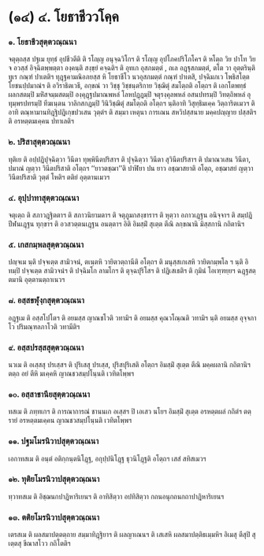 <h1>(๑๔) ๔. โยธาชีววโคฺค</h1>
<h3>๑. โยธาชีวสุตฺตวณฺณนา</h3>
<p> จตุตฺถสฺส  ปฐเม ยุทฺธํ อุปชีวตีติ ติ รโญฺญ อนุจฺฉวิโกฯ ติ รโญฺญ อุปโภคปริโภโคฯ ติ หโตฺถ วิย ปาโท วิย จ อวสฺสํ อิจฺฉิตพฺพตฺตา องฺคนฺติ สงฺขฺยํ คจฺฉติฯ ติ อุทเก อุสภมตฺตํ , ถเล อฎฺฐุสภมตฺตํ, ตโต วา อุตฺตรินฺติ ทูเร กณฺฑํ ปาเตติฯ ทุฎฺฐคามณิอภยสฺส หิ โยธาชีโว นวอุสภมตฺตํ กณฺฑํ ปาเตสิ, ปจฺฉิมภเว โพธิสโตฺต โยชนปฺปมาณํฯ ติ  อวิราธิตเวธี, อกฺขณํ วา วิชฺชุ วิชฺชนฺตริกาย วิชฺฌิตุํ สมโตฺถติ อโตฺถฯ ติ เอกโตพทฺธํ ผลกสตมฺปิ มหิํสจมฺมสตมฺปิ องฺคุฎฺฐปมาณพหลํ โลหปฎฺฎมฺปิ จตุรงฺคุลพหลํ อสนปทรมฺปิ วิทตฺถิพหลํ อุทุมฺพรปทรมฺปิ ทีฆเนฺตน วาลิกสกฎมฺปิ วินิวิชฺฌิตุํ สมโตฺถติ อโตฺถฯ นฺติอาทิ วิสุทฺธิมเคฺค วิตฺถาริตเมวฯ ติอาทิ ตณฺหามานทิฎฺฐิปฎิเกฺขปวเสน วุตฺตํฯ ติ สมฺมา เหตุนา การเณน สหวิปสฺสนาย มคฺคปญฺญาย ปสฺสติฯ ติ อรหตฺตมเคฺคน ปทาเลติฯ</p>


<h3>๒. ปริสาสุตฺตวณฺณนา</h3>
<p> ทุติเย ติ อปฺปฎิปุจฺฉิตฺวา วินีตา ทุพฺพินีตปริสาฯ ติ ปุจฺฉิตฺวา วินีตา สุวินีตปริสาฯ ติ ปมาณวเสน วินีตา, ปมาณํ ญตฺวา วินีตปริสาติ อโตฺถฯ ‘‘ยาวตชฺฌา’’ติ ปาฬิยา ปน ยาว อชฺฌาสยาติ อโตฺถ, อชฺฌาสยํ ญตฺวา วินีตปริสาติ วุตฺตํ โหติฯ ตติยํ อุตฺตานเมวฯ</p>


<h3>๔. อุปฺปาทาสุตฺตวณฺณนา</h3>
<p> จตุเตฺถ  ติ สภาวฎฺฐิตตาฯ ติ สภาวนิยามตาฯ ติ จตุภูมกสงฺขาราฯ ติ หุตฺวา อภาวเฎฺฐน อนิจฺจาฯ ติ สมฺปฎิปีฬนเฎฺฐน ทุกฺขาฯ ติ อวสวตฺตนเฎฺฐน อนตฺตาฯ อิติ อิมสฺมิํ สุเตฺต ตีณิ ลกฺขณานิ มิสฺสกานิ กถิตานิฯ</p>


<h3>๕. เกสกมฺพลสุตฺตวณฺณนา</h3>
<p> ปญฺจเม นฺติ ปจฺจเตฺต สามิวจนํ, ตเนฺตหิ วายิตวตฺถานีติ อโตฺถฯ ติ  มนุสฺสเกเสหิ วายิตกมฺพโล ฯ นฺติ อิทมฺปิ ปจฺจเตฺต สามิวจนํฯ ติ ปจฺฉิมโก ลามโกฯ ติ ตุจฺฉปุริโสฯ ติ ปฎิเสเธติฯ ติ กุมินํ โอเฑฺฑยฺยฯ ฉฎฺฐสตฺตมานิ อุตฺตานตฺถาเนวฯ</p>


<h3>๘. อสฺสขฬุงฺกสุตฺตวณฺณนา</h3>
<p> อฎฺฐเม ติ อสฺสโปโตฯ ติ อยมสฺส ญาณชโวติ วทามิฯ ติ อยมสฺส คุณวโณฺณติ วทามิฯ นฺติ อยมสฺส อุจฺจภาโว ปริมณฺฑลภาโวติ วทามีติฯ</p>


<h3>๙. อสฺสปรสฺสสุตฺตวณฺณนา</h3>
<p> นวเม ติ อเสฺสสุ ปรเสฺสฯ ติ ปุริเสสุ ปรเสฺส, ปุริสปุริเสติ อโตฺถฯ อิมสฺมิํ สุเตฺต ตีณิ มคฺคผลานิ กถิตานิฯ ตตฺถ อยํ ตีหิ มเคฺคหิ ญาณชวสมฺปโนฺนติ เวทิตโพฺพฯ</p>


<h3>๑๐. อสฺสาชานียสุตฺตวณฺณนา</h3>
<p> ทสเม  ติ ภทฺทเกฯ ติ การณาการณํ ชานนเก อเสฺสฯ ปิ เอเสว นโยฯ อิมสฺมิํ สุเตฺต อรหตฺตผลํ กถิตํฯ ตตฺรายํ อรหตฺตมเคฺคน ญาณชวสมฺปโนฺนติ เวทิตโพฺพฯ</p>


<h3>๑๑. ปฐมโมรนิวาปสุตฺตวณฺณนา</h3>
<p> เอกาทสเม ติ อนฺตํ อติกฺกนฺตนิโฎฺฐ, อกุปฺปนิโฎฺฐ ธุวนิโฎฺฐติ อโตฺถฯ เสสํ สทิสเมวฯ</p>


<h3>๑๒. ทุติยโมรนิวาปสุตฺตวณฺณนา</h3>
<p> ทฺวาทสเม ติ อิชฺฌนกปาฎิหาริเยนฯ ติ  อาทิสิตฺวา อปทิสิตฺวา กถนอนุกถนกถาปาฎิหาริเยนฯ</p>


<h3>๑๓. ตติยโมรนิวาปสุตฺตวณฺณนา</h3>
<p> เตรสเม  ติ ผลสมาปตฺตตฺถาย สมฺมาทิฎฺฐิยาฯ ติ ผลญาเณนฯ ติ เสเสหิ ผลสมาปตฺติธเมฺมหิฯ อิเมสุ ตีสุปิ สุเตฺตสุ ขีณาสโวว กถิโตติฯ</p>

</p>





